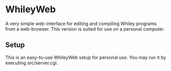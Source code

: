 WhileyWeb
=========

A very simple web-interface for editing and compiling Whiley programs from a web-browser. This version is suited for use on a personal computer.

Setup
-----

This is an easy-to-use WhileyWeb setup for personal use. You may run it by executing src/server.cgi.
